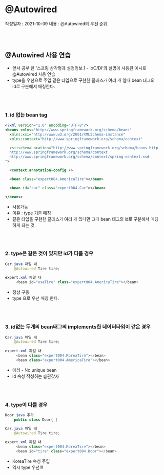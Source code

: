 # @Autowired

작성일자 : 2021-10-09
내용 : @Autowired의 우선 순위

<br>

<br>

## @Autowired 사용 연습



- 앞서 공부 한 '스프링 삼각형과 설정정보.1 - IoC/DI'의 설명에 사용된 예시로 @Autowired 사용 연습
- type을 우선으로 주입 같은 타입으로 구현한 클래스가 여러 개 일때 bean 태그의 id로 구분해서 매칭한다.

<br><br>

### 1. id 없는 bean tag

```xml
<?xml version="1.0" encoding="UTF-8"?>
<beans xmlns="http://www.springframework.org/schema/beans"
  xmlns:xsi="http://www.w3.org/2001/XMLSchema-instance"
  xmlns:context="http://www.springframework.org/schema/context"

  xsi:schemaLocation="http://www.springframework.org/schema/beans http://www.springframework.org/schema/beans/spring-beans.xsd
  http://www.springframework.org/schema/context
  http://www.springframework.org/schema/context/spring-context.xsd
">

  <context:annotation-config />

  <bean class="expert004.AmericaTire"></bean>

  <bean id="car" class="expert004.Car"></bean>

</beans>
```



- 사용가능 
- 이유 : type 기준 매칭 
- 같은 타입을 구현한 클래스가 여러 개 있다면 그때 bean 태그의 id로 구분해서 매칭하게 되는 것


<br><br>

### 2. type은 같은 것이 있지만 id가 다를 경우



```java
Car.java 파일 내
	@Autowired Tire tire;
    
expert.xml 파일 내
     <bean id="usaTire" class="expert004.AmericaTire"></bean>
```

- 정상 구동
- type 으로 우선 매칭 한다.


<br><br>

### 3. id없는 두개의 bean태그의 implements한 데이터타입이 같은 경우



```java
Car.java 파일 내
	@Autowired Tire tire;
    
expert.xml 파일 내
     <bean class="expert004.KoreaTire"></bean>
     <bean class="expert004.AmericaTire"></bean>
```

- 에러 - No unique bean
- id 속성 작성하는 습관갖자


<br><br>

### 4. type이 다를 경우

```java
Door.java 추가
    public class Door{ }

Car.java 파일 내
	@Autowired Tire tire;
    
expert.xml 파일 내
     <bean class="expert004.KoreaTire"></bean>
     <bean id="tire" class="expert004.Door"></bean>
```

- KoreaTire 속성 주입
- 역시 type 우선!!!





















